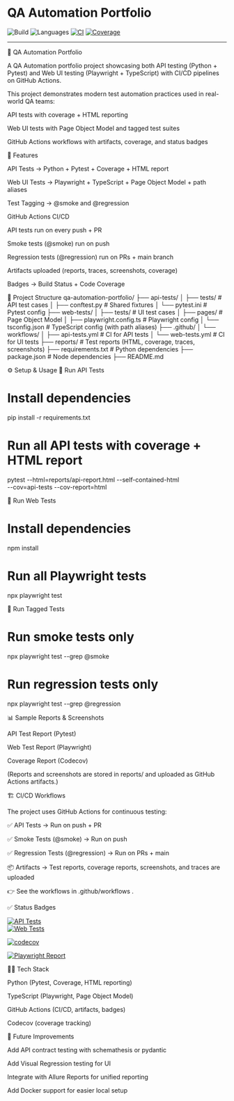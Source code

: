 # QA Automation Portfolio

![Build](https://github.com/Marblehead0/qa-automation-portfolio/actions/workflows/playwright.yml/badge.svg)
![Languages](https://img.shields.io/badge/languages-Python%20%7C%20TypeScript-blue)
[![CI](https://github.com/Marblehead0/qa-automation-portfolio/actions/workflows/ci.yml/badge.svg)](https://github.com/Marblehead0/qa-automation-portfolio/actions/workflows/ci.yml)
[![Coverage](https://codecov.io/gh/Marblehead0/qa-automation-portfolio/branch/main/graph/badge.svg)](https://codecov.io/gh/Marblehead0/qa-automation-portfolio)

---

🧪 QA Automation Portfolio

A QA Automation portfolio project showcasing both API testing (Python + Pytest) and Web UI testing (Playwright + TypeScript) with CI/CD pipelines on GitHub Actions.

This project demonstrates modern test automation practices used in real-world QA teams:

API tests with coverage + HTML reporting

Web UI tests with Page Object Model and tagged test suites

GitHub Actions workflows with artifacts, coverage, and status badges

🚀 Features

API Tests → Python + Pytest + Coverage + HTML report

Web UI Tests → Playwright + TypeScript + Page Object Model + path aliases

Test Tagging → @smoke and @regression

GitHub Actions CI/CD

API tests run on every push + PR

Smoke tests (@smoke) run on push

Regression tests (@regression) run on PRs + main branch

Artifacts uploaded (reports, traces, screenshots, coverage)

Badges → Build Status + Code Coverage

📂 Project Structure
qa-automation-portfolio/
├── api-tests/
│   ├── tests/                # API test cases
│   ├── conftest.py           # Shared fixtures
│   └── pytest.ini            # Pytest config
├── web-tests/
│   ├── tests/                # UI test cases
│   ├── pages/                # Page Object Model
│   ├── playwright.config.ts  # Playwright config
│   └── tsconfig.json         # TypeScript config (with path aliases)
├── .github/
│   └── workflows/
│       ├── api-tests.yml     # CI for API tests
│       └── web-tests.yml     # CI for UI tests
├── reports/                  # Test reports (HTML, coverage, traces, screenshots)
├── requirements.txt          # Python dependencies
├── package.json              # Node dependencies
├── README.md

⚙️ Setup & Usage
🔹 Run API Tests
# Install dependencies
pip install -r requirements.txt

# Run all API tests with coverage + HTML report
pytest --html=reports/api-report.html --self-contained-html \
       --cov=api-tests --cov-report=html

🔹 Run Web Tests
# Install dependencies
npm install

# Run all Playwright tests
npx playwright test

🔹 Run Tagged Tests
# Run smoke tests only
npx playwright test --grep @smoke

# Run regression tests only
npx playwright test --grep @regression

📊 Sample Reports & Screenshots

API Test Report (Pytest)


Web Test Report (Playwright)


Coverage Report (Codecov)


(Reports and screenshots are stored in reports/ and uploaded as GitHub Actions artifacts.)

🏗️ CI/CD Workflows

The project uses GitHub Actions for continuous testing:

✅ API Tests → Run on push + PR

✅ Smoke Tests (@smoke) → Run on push

✅ Regression Tests (@regression) → Run on PRs + main

📦 Artifacts → Test reports, coverage reports, screenshots, and traces are uploaded

👉 See the workflows in .github/workflows
.

✅ Status Badges

[![API Tests](https://github.com/Marblehead0/qa-automation-portfolio/actions/workflows/api-tests.yml/badge.svg)](https://github.com/Marblehead0/qa-automation-portfolio/actions/workflows/api-tests.yml)  
[![Web Tests](https://github.com/Marblehead0/qa-automation-portfolio/actions/workflows/web-tests.yml/badge.svg)](https://github.com/Marblehead0/qa-automation-portfolio/actions/workflows/web-tests.yml)  

[![codecov](https://codecov.io/gh/Marblehead0/qa-automation-portfolio/branch/main/graph/badge.svg)](https://codecov.io/gh/Marblehead0/qa-automation-portfolio)

[![Playwright Report](https://img.shields.io/badge/Report-Latest-blue?logo=github)](https://Marblehead0.github.io/qa-automation-portfolio/playwright-report/index.html)


👨‍💻 Tech Stack

Python (Pytest, Coverage, HTML reporting)

TypeScript (Playwright, Page Object Model)

GitHub Actions (CI/CD, artifacts, badges)

Codecov (coverage tracking)

📌 Future Improvements

Add API contract testing with schemathesis or pydantic

Add Visual Regression testing for UI

Integrate with Allure Reports for unified reporting

Add Docker support for easier local setup


